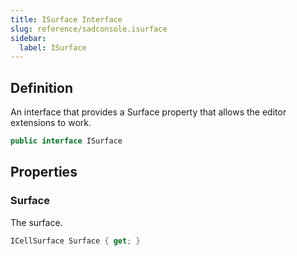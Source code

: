 ```yaml
---
title: ISurface Interface
slug: reference/sadconsole.isurface
sidebar:
  label: ISurface
---
```

## Definition

An interface that provides a Surface property that allows the editor extensions to work.

```csharp title="C#"
public interface ISurface
```


## Properties

### Surface

The surface.

```csharp title="C#"
ICellSurface Surface { get; }
```
